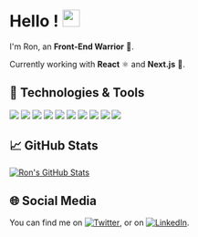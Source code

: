 # Hello ! <img src="https://raw.githubusercontent.com/MartinHeinz/MartinHeinz/master/wave.gif" width="30px">

I'm Ron, an **Front-End Warrior** 🦄.

Currently working with **React** ⚛️ and **Next.js** 🚀.

## 🔧 Technologies & Tools

![](https://img.shields.io/badge/OS-Linux-informational?style=flat&logo=linux&logoColor=white&color=8675a9)
![](https://img.shields.io/badge/Editor-VS_Code-informational?style=flat&logo=visual-studio-code&logoColor=white&color=8675a9)
![](https://img.shields.io/badge/Code-JavaScript-informational?style=flat&logo=javascript&logoColor=white&color=8675a9)
![](https://img.shields.io/badge/Code-React-informational?style=flat&logo=react&logoColor=white&color=8675a9)
![](https://img.shields.io/badge/Code-Next_js-informational?style=flat&logo=next.js&logoColor=white&color=8675a9)
![](https://img.shields.io/badge/Tools-PostgreSQL-informational?style=flat&logo=postgresql&logoColor=white&color=8675a9)
![](https://img.shields.io/badge/Tools-Docker-informational?style=flat&logo=docker&logoColor=white&color=8675a9)
![](https://img.shields.io/badge/Cloud-Vercel-informational?style=flat&logo=vercel&logoColor=white&color=8675a9)
![](https://img.shields.io/badge/Cloud-AWS-informational?style=flat&logo=amazon&logoColor=white&color=8675a9)
![](https://img.shields.io/badge/Cloud-Netlify-informational?style=flat&logo=netlify&logoColor=white&color=8675a9)

## &#x1f4c8; GitHub Stats

<a href="https://github.com/bixamon/bixamon">
  <img align="center" src="https://github-readme-stats.vercel.app/api?username=v13l&show_icons=true&line_height=27&count_private=true&title_color=ffffff&text_color=c9cacc&icon_color=8675a9&bg_color=1d1f21" alt="Ron's GitHub Stats" />
</a>

## 🌐 Social Media

<!-- Actual text -->

You can find me on [![Twitter][1.2]][1], or on [![LinkedIn][2.2]][2].

<!-- Icons -->

[1.2]: http://i.imgur.com/wWzX9uB.png "twitter icon without padding"
[2.2]: https://raw.githubusercontent.com/MartinHeinz/MartinHeinz/master/linkedin-3-16.png "LinkedIn icon without padding"

<!-- Links to your social media accounts -->

[1]: https://twitter.com/bixamon
[2]: https://www.linkedin.com/in/roniardiyanto/
